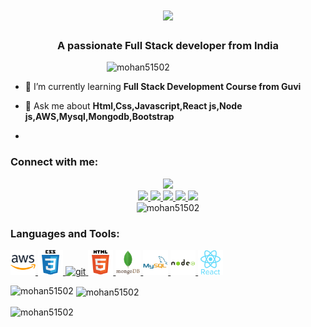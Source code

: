 
<h1 align="center">
    <img src="https://readme-typing-svg.herokuapp.com/?font=Righteous&size=35&center=true&vCenter=true&width=500&height=70&duration=4000&lines=Hi+There!+👋;+I'm+Mohanraj+Venkatachalam!;" />
</h1>
<h3 align="center">A passionate Full Stack developer from India</h3>
<img align="right" alt="mohan51502" width="350" src="https://encrypted-tbn0.gstatic.com/images?q=tbn:ANd9GcT_xcEUfsnaChTZxK8iXwicv0ucQ_g8Xfew2Q&usqp=CA"/>
<br/>

- 🌱 I’m currently learning **Full Stack Development Course from Guvi**


- 💬 Ask me about **Html,Css,Javascript,React js,Node js,AWS,Mysql,Mongodb,Bootstrap**
- <br/>


<h3 align="left">Connect with me:</h3>
<div id="header" align="center">
  <img src="https://media.giphy.com/media/M9gbBd9nbDrOTu1Mqx/giphy.gif" width="100"/>
</div>
<div align="center"> 
      <a href="https://sprightly-starburst-99e983.netlify.app/" target="_blank">
     <img src="https://img.shields.io/badge/Portfolio-FF5722?style=for-the-badge&logo=todoist&logoColor=white" target="_blank" /> 
  </a>
  <a href="mailto:rajmohan51502@gmail.com">
    <img src="https://img.shields.io/badge/Gmail-333333?style=for-the-badge&logo=gmail&logoColor=red" />
  </a>
  <a href="https://linkedin.com/in/mohanraj5" target="_blank">
    <img src="https://img.shields.io/badge/LinkedIn-0077B5?style=for-the-badge&logo=linkedin&logoColor=white" target="_blank" />
  </a>
      <a href="https://www.instagram.com/t_w_i_n_s_o_u_l/" target="_blank">
    <img src="https://img.shields.io/badge/Instagram-orange?style=for-the-badge&logo=instagram&logoColor=white" target="_blank" />
  </a>
   <a href="https://www.facebook.com/profile.php?id=100025113729760" target="_blank">
    <img src="https://img.shields.io/badge/Facebook-0077B5?style=for-the-badge&logo=facebook&logoColor=white" target="_blank" />
  </a>

</div>
<div  align="center">   <img src="https://komarev.com/ghpvc/?username=mohan51502&label=Profile%20views&color=0e75b6&style=flat" alt="mohan51502" />
</div>


<h3 align="left">Languages and Tools:</h3>
<p align="left"> <a href="https://aws.amazon.com" target="_blank" rel="noreferrer"> <img src="https://raw.githubusercontent.com/devicons/devicon/master/icons/amazonwebservices/amazonwebservices-original-wordmark.svg" alt="aws" width="40" height="40"/> </a> <a href="https://www.w3schools.com/css/" target="_blank" rel="noreferrer"> <img src="https://raw.githubusercontent.com/devicons/devicon/master/icons/css3/css3-original-wordmark.svg" alt="css3" width="40" height="40"/> </a> <a href="https://git-scm.com/" target="_blank" rel="noreferrer"> <img src="https://www.vectorlogo.zone/logos/git-scm/git-scm-icon.svg" alt="git" width="40" height="40"/> </a> <a href="https://www.w3.org/html/" target="_blank" rel="noreferrer"> <img src="https://raw.githubusercontent.com/devicons/devicon/master/icons/html5/html5-original-wordmark.svg" alt="html5" width="40" height="40"/> </a> <a href="https://www.mongodb.com/" target="_blank" rel="noreferrer"> <img src="https://raw.githubusercontent.com/devicons/devicon/master/icons/mongodb/mongodb-original-wordmark.svg" alt="mongodb" width="40" height="40"/> </a> <a href="https://www.mysql.com/" target="_blank" rel="noreferrer"> <img src="https://raw.githubusercontent.com/devicons/devicon/master/icons/mysql/mysql-original-wordmark.svg" alt="mysql" width="40" height="40"/> </a> <a href="https://nodejs.org" target="_blank" rel="noreferrer"> <img src="https://raw.githubusercontent.com/devicons/devicon/master/icons/nodejs/nodejs-original-wordmark.svg" alt="nodejs" width="40" height="40"/> </a> <a href="https://reactjs.org/" target="_blank" rel="noreferrer"> <img src="https://raw.githubusercontent.com/devicons/devicon/master/icons/react/react-original-wordmark.svg" alt="react" width="40" height="40"/> </a> </p>

<p><img align="left" src="https://github-readme-stats.vercel.app/api/top-langs?username=mohan51502&show_icons=true&locale=en&layout=compact" alt="mohan51502" /></p>

<p>&nbsp;<img align="center" src="https://github-readme-stats.vercel.app/api?username=mohan51502&show_icons=true&locale=en" alt="mohan51502" /></p>

<p><img align="center" src="https://github-readme-streak-stats.herokuapp.com/?user=mohan51502&" alt="mohan51502" /></p>
